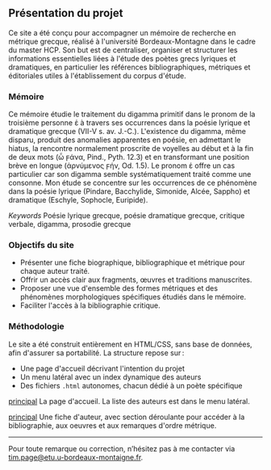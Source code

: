 ## Présentation du projet

Ce site a été conçu pour accompagner un mémoire de recherche en métrique grecque, réalisé à l'université Bordeaux-Montagne dans le cadre du master HCP. Son but est de centraliser, organiser et structurer les informations essentielles liées à l'étude des poètes grecs lyriques et dramatiques, en particulier les références bibliographiques, métriques et éditoriales utiles à l'établissement du corpus d'étude.

### Mémoire ###

Ce mémoire étudie le traitement du digamma primitif dans le pronom de la troisième personne ἑ à travers ses occurrences dans la poésie lyrique et dramatique grecque (VII-V s. av. J.-C.). L'existence du digamma, même disparu, produit des anomalies apparentes en poésie, en admettant le hiatus, la rencontre normalement proscrite de voyelles au début et à la fin de deux mots (ὦ ϝάνα, Pind., Pyth. 12.3) et en transformant une position brève en longue (ἀρνύμενος ϝήν, Od. 1.5). Le pronom ἑ offre un cas particulier car son digamma semble systématiquement traité comme une consonne. Mon étude se concentre sur les occurrences de ce phénomène dans la poésie lyrique (Pindare, Bacchylide, Simonide, Alcée, Sappho) et dramatique (Eschyle, Sophocle, Euripide).

*Keywords*
Poésie lyrique grecque, poésie dramatique grecque, critique verbale, digamma, prosodie grecque

### Objectifs du site

- Présenter une fiche biographique, bibliographique et métrique pour chaque auteur traité.
- Offrir un accès clair aux fragments, œuvres et traditions manuscrites.
- Proposer une vue d'ensemble des formes métriques et des phénomènes morphologiques spécifiques étudiés dans le mémoire.
- Faciliter l'accès à la bibliographie critique.

### Méthodologie

Le site a été construit entièrement en HTML/CSS, sans base de données, afin d'assurer sa portabilité. La structure repose sur :

- Une page d'accueil décrivant l'intention du projet
- Un menu latéral avec un index dynamique des auteurs
- Des fichiers `.html` autonomes, chacun dédié à un poète spécifique

[principal](./Screenshot1.png)
La page d'accueil. La liste des auteurs est dans le menu latéral.

[principal](./Screenshot2.png)
Une fiche d'auteur, avec section déroulante pour accéder à la bibliographie, aux oeuvres et aux remarques d'ordre métrique.

---

Pour toute remarque ou correction, n’hésitez pas à me contacter via tim.page@etu.u-bordeaux-montaigne.fr.
